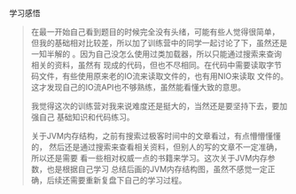 学习感悟

>在最一开始自己看到题目的时候完全没有头绪，可能有些人觉得很简单，
>但我的基础相对比较差，所以加了训练营中的同学一起讨论了下，虽然还是一知半解的
>。因为自己没怎么使用过类加载器，所以只能通过搜索来查询相关的资料，虽然有
>现成的代码，但也不尽相同。在代码中需要读取字节码文件，有些使用原来老的IO流来读取文件的，也有用NIO来读取
>文件的。这才发现自己的IO流API也不够熟练，虽然能看懂大致的意思。
>
>我觉得这次的训练营对我来说难度还是挺大的，当然还是要坚持下去，要加强自己
>基础知识和代码练习。
>
>关于JVM内存结构，之前有搜索过极客时间中的文章看过，有点懵懵懂懂的，
>然后还是通过搜索来查看相关资料，但别人的写的文章不一定准确，所以还是需要
>看一些相对权威一点的书籍来学习。这次关于JVM内存参数，也是根据自己学习
>总结后画的JVM内存结构图，虽然不感觉一定正确，后续还需要重新复盘下自己的学习过程。